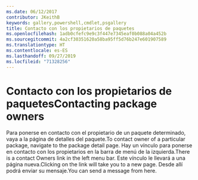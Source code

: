 ```yaml
---
ms.date: 06/12/2017
contributor: JKeithB
keywords: gallery,powershell,cmdlet,psgallery
title: Contacto con los propietarios de paquetes
ms.openlocfilehash: 1adb0cfefc9e9c3f447e7345eaf0b088a04a452b
ms.sourcegitcommit: 4a2cf30351620a58ba95ff5d76b247e601907589
ms.translationtype: HT
ms.contentlocale: es-ES
ms.lasthandoff: 09/27/2019
ms.locfileid: "71328256"
---
```

# <a name="contacting-package-owners"></a><span data-ttu-id="3ab6f-103">Contacto con los propietarios de paquetes</span><span class="sxs-lookup"><span data-stu-id="3ab6f-103">Contacting package owners</span></span>

<span data-ttu-id="3ab6f-104">Para ponerse en contacto con el propietario de un paquete determinado, vaya a la página de detalles del paquete.</span><span class="sxs-lookup"><span data-stu-id="3ab6f-104">To contact owner of a particular package, navigate to the package detail page.</span></span>
<span data-ttu-id="3ab6f-105">Hay un vínculo para ponerse en contacto con los propietarios en la barra de menú de la izquierda.</span><span class="sxs-lookup"><span data-stu-id="3ab6f-105">There is a contact Owners link in the left menu bar.</span></span>
<span data-ttu-id="3ab6f-106">Este vínculo le llevará a una página nueva.</span><span class="sxs-lookup"><span data-stu-id="3ab6f-106">Clicking on the link will take you to a new page.</span></span>
<span data-ttu-id="3ab6f-107">Desde allí podrá enviar su mensaje.</span><span class="sxs-lookup"><span data-stu-id="3ab6f-107">You can send a message from here.</span></span>
